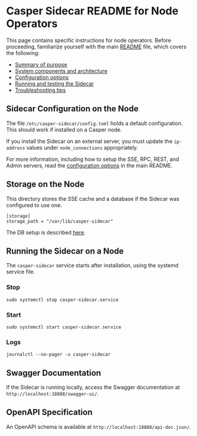 # Casper Sidecar README for Node Operators

This page contains specific instructions for node operators. Before proceeding, familiarize yourself with the main [README](../README.md) file, which covers the following:
 - [Summary of purpose](../README.md#summary-of-purpose)
 - [System components and architecture](../README.md#system-components-and-architecture)
 - [Configuration options](../README.md#configuring-the-sidecar)
 - [Running and testing the Sidecar](../README.md#running-and-testing-the-sidecar)
 - [Troubleshooting tips](../README.md#troubleshooting-tips)

## Sidecar Configuration on the Node

The file `/etc/casper-sidecar/config.toml` holds a default configuration. This should work if installed on a Casper node.

If you install the Sidecar on an external server, you must update the `ip-address` values under `node_connections` appropriately.

For more information, including how to setup the SSE, RPC, REST, and Admin servers, read the [configuration options](../README.md#configuring-the-sidecar) in the main README.

## Storage on the Node

This directory stores the SSE cache and a database if the Sidecar was configured to use one.

```
[storage]
storage_path = "/var/lib/casper-sidecar"
```

The DB setup is described [here](../README#database-connectivity-setup).

## Running the Sidecar on a Node

The `casper-sidecar` service starts after installation, using the systemd service file.

### Stop

`sudo systemctl stop casper-sidecar.service`

### Start

`sudo systemctl start casper-sidecar.service`

### Logs

`journalctl --no-pager -u casper-sidecar`

## Swagger Documentation

If the Sidecar is running locally, access the Swagger documentation at `http://localhost:18888/swagger-ui/`.

## OpenAPI Specification

An OpenAPI schema is available at `http://localhost:18888/api-doc.json/`.